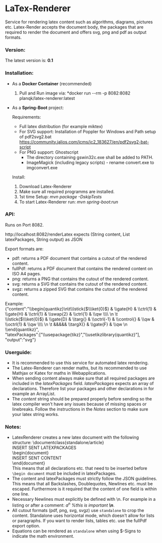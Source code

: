 # LaTex-Renderer
Service for rendering latex content such as algorithms, diagrams, pictures etc. Latex-Render accepts the document body, the packages that are required to render the document and offers svg, png and pdf as output formats.

### Version:
The latest version is: **0.1**


### Installation:
  * As a **Docker Container** (recommended)
	1. Pull and Run image via: *docker run --rm -p 8082:8082 planqk/latex-renderer:latest

  * As a **Spring-Boot** project:

	Requirements:
  	  * Full latex distribution (for example miktex)
  	  * For SVG support: Installation of Poppler for Windows and Path setup of pdf2svg2.bat  https://community.jalios.com/jcms/jc2_183627/en/pdf2svg2-bat-script
 	  * For PNG support: Ghostscript 
		* The directory containing gswin32c.exe shall be added to PATH.
		* ImageMagick (including legacy scripts) - rename convert.exe to imgconvert.exe 

	Install:
  	  1. Download Latex-Renderer
  	  2. Make sure all required programms are installed.
  	  3. 1st time Setup: *mvn package -DskipTests* 
  	  4. To start Latex-Renderer run: *mvn spring-boot:run*
	
### API:
Runs on Port 8082.

http://localhost:8082/renderLatex  expects (String content, List<String> latexPackages, String output) as JSON

Export formats are: 
  * pdf: returns a PDF document that contains a cutout of the rendered content.
  * fullPdf: returns a PDF document that contains the rendered content on ISO A4 pages.
  * png: returns a PNG that contains the cutout of the rendered content.
  * svg: returns a SVG that contains the cutout of the rendered content.
  * svgz: returns a zipped SVG that contains the cutout of the rendered content.

Example:  
{"content":"\\\begin{quantikz}\\n\t\\\lstick{$\\\ket{0}$} & \\\gate{H} & \\\ctrl{1} & \\\gate{H} & \\\ctrl{1} & \\\swap{2} & \\\ctrl{1} & \\\qw \\\\\\\ \n \t \\\lstick{$\\\ket{0}$} & \\\gate{D} & \\\targ{} & \\\octrl{-1} & \\\control{} & \\\qw & \\\octrl{1} & \\\qw \\\\\\\\ \n \t &&&&& \\\targX{} & \\\gate{F} & \\\qw \n \\\end{quantikz}",  
"latexPackages":["\\\usepackage{tikz}","\\\usetikzlibrary{quantikz}"],  
"output":"svg"}

### Userguide:
  * It is recommended to use this service for automated latex rendering. 
  * The Latex-Renderer can render maths, but its recommended to use Mathjax or Katex for maths in Webapplications.
  * When sending content always make sure that all required packages are included in the *latexPackages* field. 
  *latexPackages* expects an array of declarations. Therefore list your packages and other declarations in for example an ArrayList.
  * The *content* string should be prepared properly before sending so the latex compiler won't have any issues because of missing spaces or linebreaks. Follow the instructions in the *Notes* section to make sure your latex string works.
  


### Notes:
  * LatexRenderer creates a new latex document with the following structure: 
    \documentclass{standalone/article}  
    INSERT SENT LATEXPACKAGES  
    \begin{document}  
    INSERT SENT CONTENT  
    \end{document}  
    This means that all declarations etc. that need to be inserted before `\begin document` must be included in latexPackages.
  * The content and latexPackages must strictly follow the JSON guidelines. This means that all Backslashes, Doublequotes, Newlines etc. must be escaped. Furthermore is it required that the content of one field is within one line.
  * Necessary Newlines must explicitly be defined with \n. For example in a listing or after a comment: *$a^n$ %this is important **\n***.
  * All cutout formats (pdf, png, svg, svgz) use `standalone` to crop the content. Standalone uses horizontal mode, which doesn't allow for lists or paragraphs. If you want to render lists, tables etc. use the fullPdf export option.
  * Equations can be rendered as `standalone` when using $-Signs to indicate the math environment.
